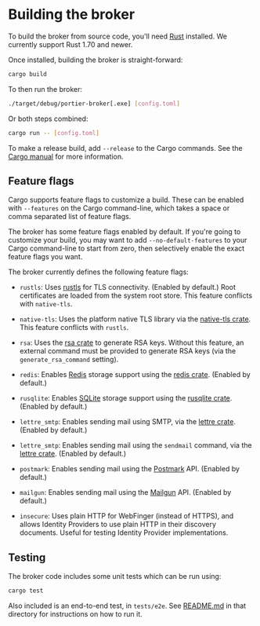 # Building the broker

To build the broker from source code, you'll need [Rust] installed. We
currently support Rust 1.70 and newer.

[rust]: https://www.rust-lang.org/

Once installed, building the broker is straight-forward:

```bash
cargo build
```

To then run the broker:

```bash
./target/debug/portier-broker[.exe] [config.toml]
```

Or both steps combined:

```bash
cargo run -- [config.toml]
```

To make a release build, add `--release` to the Cargo commands. See the [Cargo
manual] for more information.

[cargo manual]: https://doc.rust-lang.org/cargo/

## Feature flags

Cargo supports feature flags to customize a build. These can be enabled with
`--features` on the Cargo command-line, which takes a space or comma separated
list of feature flags.

The broker has some feature flags enabled by default. If you're going to
customize your build, you may want to add `--no-default-features` to your Cargo
command-line to start from zero, then selectively enable the exact feature
flags you want.

The broker currently defines the following feature flags:

- `rustls`: Uses [rustls] for TLS connectivity. (Enabled by default.) Root
  certificates are loaded from the system root store. This feature conflicts
  with `native-tls`.

- `native-tls`: Uses the platform native TLS library via the
  [native-tls crate]. This feature conflicts with `rustls`.

- `rsa`: Uses the [rsa crate] to generate RSA keys. Without this feature, an
  external command must be provided to generate RSA keys (via the
  `generate_rsa_command` setting).

- `redis`: Enables [Redis] storage support using the [redis crate]. (Enabled by
  default.)

- `rusqlite`: Enables [SQLite] storage support using the [rusqlite crate].
  (Enabled by default.)

- `lettre_smtp`: Enables sending mail using SMTP, via the [lettre
  crate]. (Enabled by default.)

- `lettre_smtp`: Enables sending mail using the `sendmail` command, via the
  [lettre crate]. (Enabled by default.)

- `postmark`: Enables sending mail using the [Postmark] API. (Enabled by
  default.)

- `mailgun`: Enables sending mail using the [Mailgun] API. (Enabled by
  default.)

- `insecure`: Uses plain HTTP for WebFinger (instead of HTTPS), and allows
  Identity Providers to use plain HTTP in their discovery documents. Useful for
  testing Identity Provider implementations.

[rustls]: https://crates.io/crates/rustls
[native-tls crate]: https://crates.io/crates/native-tls
[rsa crate]: https://crates.io/crates/rsa
[redis]: https://redis.io
[redis crate]: https://crates.io/crates/redis
[sqlite]: https://www.sqlite.org/index.html
[rusqlite crate]: https://crates.io/crates/rusqlite
[lettre crate]: https://crates.io/crates/lettre
[postmark]: https://postmarkapp.com
[mailgun]: https://www.mailgun.com

## Testing

The broker code includes some unit tests which can be run using:

```bash
cargo test
```

Also included is an end-to-end test, in `tests/e2e`. See [README.md] in that
directory for instructions on how to run it.

[readme.md]: ../tests/e2e/README.md
